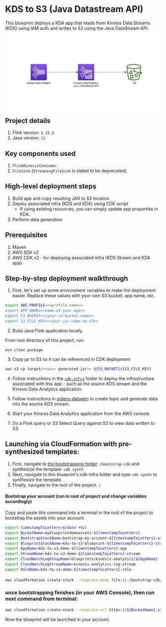 # KDS to S3 (Java Datastream API)

This blueprint deploys a KDA app that reads from Kinesis Data Streams (KDS) using IAM auth and writes to S3 using the Java DataStream API:

![Arch diagram](img/kds-kda-s3.png)

## Project details

1. Flink version: `1.15.2`
2. Java version: `11`

## Key components used

1. `FlinkKinesisConsumer`.
2. `FileSink` (`StreamingFileSink` is slated to be deprecated).

## High-level deployment steps

1. Build app and copy resulting JAR to S3 location
2. Deploy associated infra (KDS and KDA) using CDK script
    - If using existing resources, you can simply update app properties in KDA.
3. Perform data generation

## Prerequisites

1. Maven
2. AWS SDK v2
2. AWS CDK v2 - for deploying associated infra (KDS Stream and KDA app)

## Step-by-step deployment walkthrough

1. First, let's set up some environment variables to make the deployment easier. Replace these values with your own S3 bucket, app name, etc.

```bash
export AWS_PROFILE=<<profile-name>>
export APP_NAME=<<name-of-your-app>>
export S3_BUCKET=<<your-s3-bucket-name>>
export S3_FILE_KEY=<<your-jar-name-on-s3>>
```

2. Build Java Flink application locally.

From root directory of this project, run:

```
mvn clean package
```

3. Copy jar to S3 so it can be referenced in CDK deployment

```bash
aws s3 cp target/<<your generated jar>> ${S3_BUCKET}/{S3_FILE_KEY}
```

4. Follow instructions in the [`cdk-infra`](cdk-infra/README.md) folder to deploy the infrastructure associated with this app - such as the source KDS stream and the Kinesis Data Analytics application.

5. Follow instructions in [orders-datagen](../../../datagen/orders-datagen/README.md) to create topic and generate data into the source KDS stream.

6. Start your Kinesis Data Analytics application from the AWS console.

7. Do a Flink query or S3 Select Query against S3 to view data written to S3.



## Launching via CloudFormation with pre-synthesized templates:

1. First, navigate to [the bootstrapping folder](/bootstrap-cdk/): `/bootstrap-cdk` and synthesize the template: `cdk synth`
2. Next, navigate to this blueprint's cdk-infra folder and type `cdk synth` to synthesize the template.
3. Finally, navigate to the root of the project. `/`

#### Bootstrap your account (run in root of project and change variables accordingly)

Copy and paste this command into a terminal in the root of the project to bootstrap the assets into your account.

```bash
export timestampToLetters=$(date +%s)
export BucketName=myblueprintdemoassets-${timestampToLetters}
export BootstrapStackName=bootstrap-my-account-${timestampToLetters}-stack
export BlueprintStackName=kds-to-s3-blueprint-${timestampToLetters}-stack
export AppName=kds-to-s3-demo-${timestampToLetters}-app
export StreamName=kds-to-s3-demo-${timestampToLetters}-stream
export CloudWatchLogGroupName=blueprints/kinesis-analytics/${AppName}
export CloudWatchLogStreamName=kinesis-analytics-log-stream
export RoleName=kds-to-s3-demo-${timestampToLetters}-role

aws cloudformation create-stack --template-body file://./bootstrap-cdk/cdk.out/BootstrapCdkStack.template.json --stack-name ${BootstrapStackName} --parameters ParameterKey=assetBucket,ParameterValue=$BucketName ParameterKey=assetList,ParameterValue="https://data-streaming-labs.s3.amazonaws.com/blueprint-test/kds-to-s3-datastream-java-1.0.1.jar\,https://data-streaming-labs.s3.amazonaws.com/blueprint-test/kds-to-s3-datastream-java.json" --capabilities CAPABILITY_IAM
```

### once bootstrapping finishes (in your AWS Console), then run next command from terminal: 

```bash
aws cloudformation create-stack --template-url https://${BucketName}.s3.amazonaws.com/kds-to-s3-datastream-java.json --stack-name $BlueprintStackName --parameters ParameterKey=AppName,ParameterValue=$AppName ParameterKey=CloudWatchLogGroupName,ParameterValue=$CloudWatchLogGroupName ParameterKey=CloudWatchLogStreamName,ParameterValue=$CloudWatchLogStreamName ParameterKey=StreamName,ParameterValue=$StreamName ParameterKey=BucketName,ParameterValue=$BucketName ParameterKey=RoleName,ParameterValue=$RoleName --capabilities CAPABILITY_NAMED_IAM
```

Now the blueprint will be launched in your account.